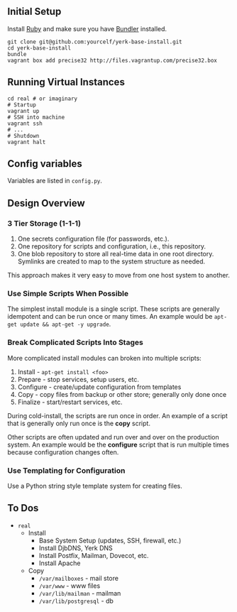 ## Initial Setup

Install [Ruby](http://www.ruby-lang.org/en/) and make sure you have
[Bundler](http://gembundler.com/) installed.

    git clone git@github.com:yourcelf/yerk-base-install.git
    cd yerk-base-install
    bundle
    vagrant box add precise32 http://files.vagrantup.com/precise32.box

## Running Virtual Instances

    cd real # or imaginary
    # Startup
    vagrant up
    # SSH into machine
    vagrant ssh
    # ...
    # Shutdown
    vagrant halt

## Config variables

Variables are listed in `config.py`.

## Design Overview

### 3 Tier Storage (1-1-1)

1. One secrets configuration file (for passwords, etc.).
2. One repository for scripts and configuration, i.e., this repository.
3. One blob repository to store all real-time data in one root directory.
   Symlinks are created to map to the system structure as needed.

This approach makes it very easy to move from one host system to another.

### Use Simple Scripts When Possible

The simplest install module is a single script. These scripts are generally
idempotent and can be run once or many times. An example would be
`apt-get update && apt-get -y upgrade`.

### Break Complicated Scripts Into Stages

More complicated install modules can broken into multiple scripts:

1. Install   - `apt-get install <foo>`
2. Prepare   - stop services, setup users, etc.
3. Configure - create/update configuration from templates
4. Copy      - copy files from backup or other store; generally only done once
5. Finalize  - start/restart services, etc.

During cold-install, the scripts are run once in order. An example of a script
that is generally only run once is the **copy** script.

Other scripts are often updated and run over and over on the production system.
An example would be the **configure** script that is run multiple times because
configuration changes often.

### Use Templating for Configuration

Use a Python string style template system for creating files.

## To Dos

- `real`
    - Install
        - Base System Setup (updates, SSH, firewall, etc.)
        - Install DjbDNS, Yerk DNS
        - Install Postfix, Mailman, Dovecot, etc.
        - Install Apache
    - Copy
        - `/var/mailboxes` - mail store
        - `/var/www` - www files
        - `/var/lib/mailman` - mailman
        - `/var/lib/postgresql` - db
